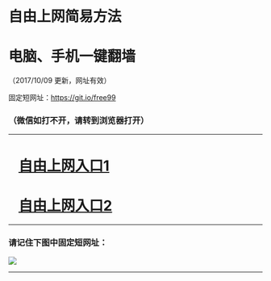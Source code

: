 ﻿# 自由上网简易方法

# 电脑、手机一键翻墙

（2017/10/09 更新，网址有效）

固定短网址：https://git.io/free99

### （微信如打不开，请转到浏览器打开）


***





# &nbsp;&nbsp; <a href="http://ft1356620561.fwq-tz-1001.info/fwqtz01.html?t=10090019625 " target="_blank">自由上网入口1</a>
# &nbsp;&nbsp; <a href="http://ft2645514804.fwq-tz-1002.info/fwqtz02.html?t=100900115174 " target="_blank">自由上网入口2</a>
***

### 请记住下图中固定短网址：

<img src="https://s3-us-west-2.amazonaws.com/fwq-1001/yjfq-20170905okok.png" /> 


***

